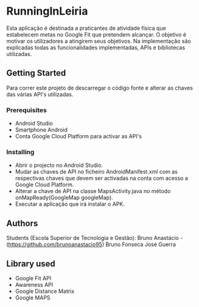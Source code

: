 # RunningInLeiria

Esta aplicação é destinada a praticantes de atividade física que estabelecem metas no Google Fit que pretendem alcançar. O objetivo é motivar os utilizadores a atingirem seus objetivos. Na implementação são explicadas todas as funcionalidades implementadas, APIs e bibliotecas utilizadas.

## Getting Started

Para correr este projeto de descarregar o código fonte e alterar as chaves das várias API's utilizadas.

### Prerequisites
* Android Studio
* Smartphone Android
* Conta Google Cloud Platform para activar as API's

### Installing

* Abrir o projecto no Android Studio.
* Mudar as chaves de API no ficheiro AndroidManifest.xml com as respectivas chaves que devem ser activadas na conta com acesso a Google Cloud Platform.
* Alterar a chave de API na classe MapsActivity.java no método onMapReady(GoogleMap googleMap).
* Executar a aplicação que irá instalar o APK.

## Authors
Students (Escola Superior de Tecnologia e Gestão):
Bruno Anastácio - (https://github.com/brunoanastacio95)
Bruno Fonseca
José Guerra 

## Library used

* Google Fit API
* Awareness API
* Google Distance Matrix
* Google MAPS



